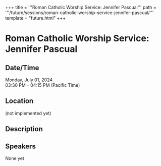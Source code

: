 +++
title = '''Roman Catholic Worship Service: Jennifer Pascual'''
path = '''/future/sessions/roman-catholic-worship-service-jennifer-pascual/'''
template = "future.html"
+++

<h1>Roman Catholic Worship Service: Jennifer Pascual</h1>
<h2>Date/Time</h2>
<p>Monday, July 01, 2024<br>
03:30 PM – 04:15 PM (Pacific Time)</p>
<h2>Location</h2>
(not implemented yet)
<h2>Description</h2>

<h2>Speakers</h2>
<p>None yet</p>


